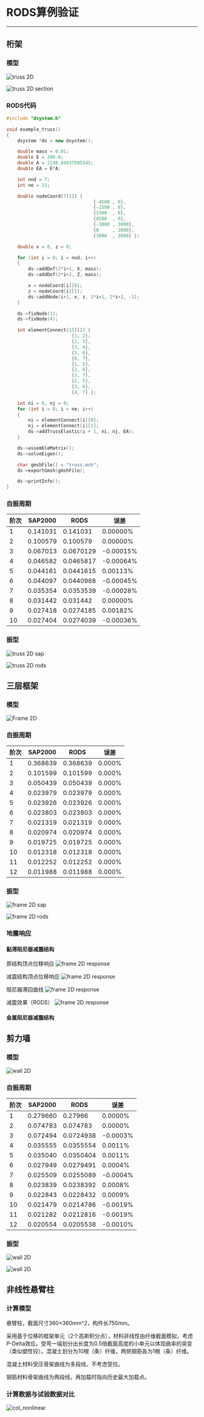 # RODS算例验证
--------------

## 桁架

### 模型

![truss 2D](truss2D.png)

![truss 2D section](truss2D_section.png)

### RODS代码

```c++
#include "dsystem.h"

void example_truss()
{
	dsystem *ds = new dsystem();

	double mass = 0.01;
	double E = 206.0;
	double A = 2148.84937505542;
	double EA = E*A;

	int nnd = 7;
	int ne = 11;

	double nodeCoord[7][2] {	
                                {-4500 , 0},
                                {-1500 , 0},
                                {1500  , 0},
                                {4500  , 0},
                                {-3000 , 3000},
                                {0     , 3000},
                                {3000  , 3000} };

	double x = 0, z = 0;

	for (int i = 0; i < nnd; i++)
	{
		ds->addDof(2*i+1, X, mass);
		ds->addDof(2*i+2, Z, mass);

		x = nodeCoord[i][0];
		z = nodeCoord[i][1];
		ds->addNode(i+1, x, z, 2*i+1, 2*i+2, -1);
	}

	ds->fixNode(1);
	ds->fixNode(4);

	int elementConnect[11][2] { 
                        {1, 2},
                        {2, 3},
                        {3, 4},
                        {5, 6},
                        {6, 7},
                        {1, 5},
                        {2, 6},
                        {3, 7},
                        {2, 5},
                        {3, 6},
                        {4, 7} };

	int ni = 0, nj = 0;
	for (int i = 0; i < ne; i++)
	{
		ni = elementConnect[i][0];
		nj = elementConnect[i][1];
		ds->addTrussElastic(i + 1, ni, nj, EA);
	}

	ds->assembleMatrix();
	ds->solveEigen();

	char gmshFile[] = "truss.msh";
	ds->exportGmsh(gmshFile);

	ds->printInfo();
}

```

### 自振周期

|阶次|SAP2000|RODS|误差|
|----|----|----|----|
| 1  |0.141031|0.141031|0.00000%|
| 2  |0.100579|0.100579|0.00000%|
| 3  |0.067013|0.0670129|-0.00015%|
| 4  |0.046582|0.0465817|-0.00064%|
| 5  |0.044161|0.0441615|0.00113%|
| 6  |0.044097|0.0440968|-0.00045%|
| 7  |0.035354|0.0353539|-0.00028%|
| 8  |0.031442|0.031442|0.00000%|
| 9  |0.027418|0.0274185|0.00182%|
|10  |0.027404|0.0274039|-0.00036%|

### 振型

![truss 2D sap](truss2D_sap_mode.png)

![truss 2D rods](truss2D_rods_mode.png)

## 三层框架

### 模型

![Frame 2D](frame2D.png)

### 自振周期

|阶次|SAP2000|RODS|误差|
|----|----|----|----|
| 1  |0.368639|0.368639|0.000%|
| 2  |0.101599|0.101599|0.000%|
| 3  |0.050439|0.050439|0.000%|
| 4  |0.023979|0.023979|0.000%|
| 5  |0.023926|0.023926|0.000%|
| 6  |0.023803|0.023803|0.000%|
| 7  |0.021319|0.021319|0.000%|
| 8  |0.020974|0.020974|0.000%|
| 9  |0.019725|0.019725|0.000%|
|10  |0.012318|0.012318|0.000%|
|11  |0.012252|0.012252|0.000%|
|12  |0.011988|0.011988|0.000%|

### 振型

![frame 2D sap](frame2D_sap_mode.png "SAP2000")

![frame 2D rods](frame2D_rods_mode.png "RODS")

### 地震响应

#### 黏滞阻尼器减震结构

原结构顶点位移响应
![frame 2D response](disp_frame.png)

减震结构顶点位移响应
![frame 2D response](disp_frame_damped.png)

阻尼器滞回曲线
![frame 2D response](damper.png)

减震效果（RODS）
![frame 2D response](disp_frame_damping.png)

#### 金属阻尼器减震结构



## 剪力墙

### 模型

![wall 2D](wall2D.png)

### 自振周期

|阶次|SAP2000|RODS|误差|
|----|----|----|----|
| 1 |0.279660|0.27966|0.0000%|
| 2 |0.074783|0.074783|0.0000%|
| 3 |0.072494|0.0724938|-0.0003%|
| 4 |0.035555|0.0355554|0.0011%|
| 5 |0.035040|0.0350404|0.0011%|
| 6 |0.027949|0.0279491|0.0004%|
| 7 |0.025509|0.0255089|-0.0004%|
| 8 |0.023839|0.0238392|0.0008%|
| 9 |0.022843|0.0228432|0.0009%|
|10 |0.021479|0.0214786|-0.0019%|
|11 |0.021282|0.0212816|-0.0019%|
|12 |0.020554|0.0205538|-0.0010%|

### 振型

![wall 2D](wall2D_sap_mode.png)

![wall 2D](wall2D_rods_mode.png)

## 非线性悬臂柱

### 计算模型

悬臂柱，截面尺寸360×360mm^2，构件长750mm。

采用基于位移的框架单元（2个高斯积分点），材料非线性由纤维截面模拟，考虑P-Delta效应。受弯一端划分出长度为0.5倍截面高度的小单元以体现曲率的突变（类似塑性铰）。混凝土划分为10根（条）纤维，两侧钢筋各为1根（条）纤维。

混凝土材料受压骨架曲线为多段线，不考虑受拉。

钢筋材料骨架曲线为两段线，再加载时指向历史最大加载点。

### 计算数据与试验数据对比

![col_nonlinear](col_nonlinear.png)


